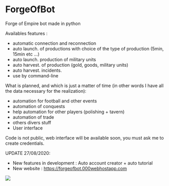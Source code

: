 # ForgeOfBot
Forge of Empire bot made in python

Availables features : 
  - automatic connection and reconnection
  - auto launch. of productions with choice of the type of production (5min, 15min etc ...)
  - auto launch. production of military units
  - auto harvest. of production (gold, goods, military units)
  - auto harvest. incidents.
  - use by command-line
  
What is planned, and which is just a matter of time (in other words I have all the data necessary for the realization):
  - automation for football and other events
  - automation of conquests
  - help automation for other players (polishing + tavern)
  - automation of trade
  - others divers stuff
  - User interface
  
  Code is not public, web interface will be available soon, you must ask me to create credentials.
  
  UPDATE 27/08/2020:
   - New features in development : Auto account creator + auto tutorial
   - New website : https://forgeofbot.000webhostapp.com
   
   <img src="https://github.com/theoschiavi/ForgeOfBot/blob/master/Capture.PNG?raw=true">
